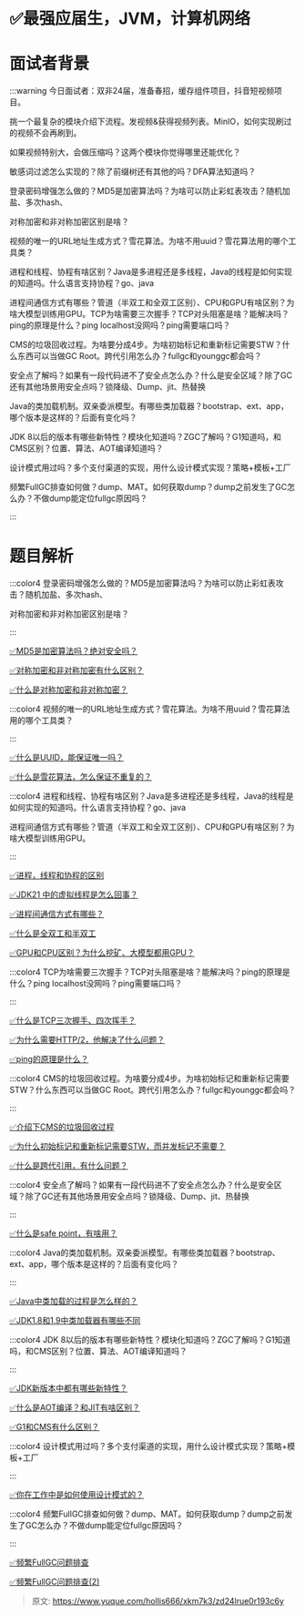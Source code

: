# ✅最强应届生，JVM，计算机网络

# 面试者背景


:::warning
今日面试者：双非24届，准备春招，缓存组件项目，抖音短视频项目。

挑一个最复杂的模块介绍下流程。发视频&获得视频列表。MinIO，如何实现刷过的视频不会再刷到。

如果视频特别大，会做压缩吗？这两个模块你觉得哪里还能优化？

敏感词过滤怎么实现的？除了前缀树还有其他的吗？DFA算法知道吗？

登录密码增强怎么做的？MD5是加密算法吗？为啥可以防止彩虹表攻击？随机加盐、多次hash、

对称加密和非对称加密区别是啥？

视频的唯一的URL地址生成方式？雪花算法。为啥不用uuid？雪花算法用的哪个工具类？

进程和线程、协程有啥区别？Java是多进程还是多线程，Java的线程是如何实现的知道吗。什么语言支持协程？go、java

进程间通信方式有哪些？管道（半双工和全双工区别）、CPU和GPU有啥区别？为啥大模型训练用GPU。TCP为啥需要三次握手？TCP对头阻塞是啥？能解决吗？ping的原理是什么？ping localhost没网吗？ping需要端口吗？

CMS的垃圾回收过程。为啥要分成4步。为啥初始标记和重新标记需要STW？什么东西可以当做GC Root。跨代引用怎么办？fullgc和younggc都会吗？

安全点了解吗？如果有一段代码进不了安全点怎么办？什么是安全区域？除了GC还有其他场景用安全点吗？锁降级、Dump、jit、热替换

Java的类加载机制。双亲委派模型。有哪些类加载器？bootstrap、ext、app，哪个版本是这样的？后面有变化吗？

JDK 8以后的版本有哪些新特性？模块化知道吗？ZGC了解吗？G1知道吗，和CMS区别？位置、算法、AOT编译知道吗？

设计模式用过吗？多个支付渠道的实现，用什么设计模式实现？策略+模板+工厂

频繁FullGC排查如何做？dump、MAT。如何获取dump？dump之前发生了GC怎么办？不做dump能定位fullgc原因吗？

:::

# 题目解析


:::color4
登录密码增强怎么做的？MD5是加密算法吗？为啥可以防止彩虹表攻击？随机加盐、多次hash、

对称加密和非对称加密区别是啥？

:::



[✅MD5是加密算法吗？绝对安全吗？](https://www.yuque.com/hollis666/xkm7k3/nmo3mutxsll6ch8s)



[✅对称加密和非对称加密有什么区别？](https://www.yuque.com/hollis666/xkm7k3/reb5c7)



[✅什么是对称加密和非对称加密？](https://www.yuque.com/hollis666/xkm7k3/oq72da9rrpyt34g8)

:::color4
视频的唯一的URL地址生成方式？雪花算法。为啥不用uuid？雪花算法用的哪个工具类？

:::



[✅什么是UUID，能保证唯一吗？](https://www.yuque.com/hollis666/xkm7k3/pi2zfc9ykug141im)



[✅什么是雪花算法，怎么保证不重复的？](https://www.yuque.com/hollis666/xkm7k3/rsocc4sd7v9i0pvc)





:::color4
进程和线程、协程有啥区别？Java是多进程还是多线程，Java的线程是如何实现的知道吗。什么语言支持协程？go、java

进程间通信方式有哪些？管道（半双工和全双工区别）、CPU和GPU有啥区别？为啥大模型训练用GPU。

:::



[✅进程，线程和协程的区别](https://www.yuque.com/hollis666/xkm7k3/gnieul)



[✅JDK21 中的虚拟线程是怎么回事？](https://www.yuque.com/hollis666/xkm7k3/ac1a0q)



[✅进程间通信方式有哪些？](https://www.yuque.com/hollis666/xkm7k3/yrgn3o0q1t1t0ph8)



[✅什么是全双工和半双工](https://www.yuque.com/hollis666/xkm7k3/mnq17i)



[✅GPU和CPU区别？为什么挖矿、大模型都用GPU？](https://www.yuque.com/hollis666/xkm7k3/dgu1mwxhton2npoi)





:::color4
TCP为啥需要三次握手？TCP对头阻塞是啥？能解决吗？ping的原理是什么？ping localhost没网吗？ping需要端口吗？

:::



[✅什么是TCP三次握手、四次挥手？](https://www.yuque.com/hollis666/xkm7k3/gbsihwp8q22wc3cn)



[✅为什么需要HTTP/2，他解决了什么问题？](https://www.yuque.com/hollis666/xkm7k3/hiqe1d)



[✅ping的原理是什么？](https://www.yuque.com/hollis666/xkm7k3/ivry7a)



:::color4
CMS的垃圾回收过程。为啥要分成4步。为啥初始标记和重新标记需要STW？什么东西可以当做GC Root。跨代引用怎么办？fullgc和younggc都会吗？

:::



[✅介绍下CMS的垃圾回收过程](https://www.yuque.com/hollis666/xkm7k3/lh75qbvh58o6xv8s)



[✅为什么初始标记和重新标记需要STW，而并发标记不需要？](https://www.yuque.com/hollis666/xkm7k3/acz9pk5h7waamrbe)



[✅什么是跨代引用，有什么问题？](https://www.yuque.com/hollis666/xkm7k3/efipfg3pgg4puux2)



:::color4
安全点了解吗？如果有一段代码进不了安全点怎么办？什么是安全区域？除了GC还有其他场景用安全点吗？锁降级、Dump、jit、热替换

:::



[✅什么是safe point，有啥用？](https://www.yuque.com/hollis666/xkm7k3/rpclpg5ag63bkyyq)



:::color4
Java的类加载机制。双亲委派模型。有哪些类加载器？bootstrap、ext、app，哪个版本是这样的？后面有变化吗？

:::



[✅Java中类加载的过程是怎么样的？](https://www.yuque.com/hollis666/xkm7k3/tuikxhaa2urq32ds)



[✅JDK1.8和1.9中类加载器有哪些不同](https://www.yuque.com/hollis666/xkm7k3/mla5wg5f3xwifa1d)





:::color4
JDK 8以后的版本有哪些新特性？模块化知道吗？ZGC了解吗？G1知道吗，和CMS区别？位置、算法、AOT编译知道吗？

:::



[✅JDK新版本中都有哪些新特性？](https://www.yuque.com/hollis666/xkm7k3/htgm9p3vbpx85p6n)



[✅什么是AOT编译？和JIT有啥区别？](https://www.yuque.com/hollis666/xkm7k3/cy5i6guhszisviks)



[✅G1和CMS有什么区别？](https://www.yuque.com/hollis666/xkm7k3/gkhirkk70lc2zz8z)





:::color4
设计模式用过吗？多个支付渠道的实现，用什么设计模式实现？策略+模板+工厂

:::



[✅你在工作中是如何使用设计模式的？](https://www.yuque.com/hollis666/xkm7k3/kzq0dwtbtgps9oe1)





:::color4
频繁FullGC排查如何做？dump、MAT。如何获取dump？dump之前发生了GC怎么办？不做dump能定位fullgc原因吗？

:::



[✅频繁FullGC问题排查](https://www.yuque.com/hollis666/xkm7k3/iocmzc)



[✅频繁FullGC问题排查(2)](https://www.yuque.com/hollis666/xkm7k3/zpkzwgx4o9g89s8x)







> 原文: <https://www.yuque.com/hollis666/xkm7k3/zd24lrue0r193c6y>